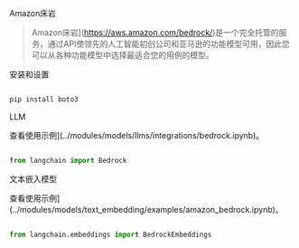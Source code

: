 Amazon床岩


>Amazon床岩](https://aws.amazon.com/bedrock/)是一个完全托管的服务，通过API使领先的人工智能初创公司和亚马逊的功能模型可用，因此您可以从各种功能模型中选择最适合您的用例的模型。


安装和设置


```bash

pip install boto3
```



LLM


查看使用示例](../modules/models/llms/integrations/bedrock.ipynb)。


```python

from langchain import Bedrock

```



文本嵌入模型


查看使用示例](../modules/models/text_embedding/examples/amazon_bedrock.ipynb)。
```python

from langchain.embeddings import BedrockEmbeddings

```

